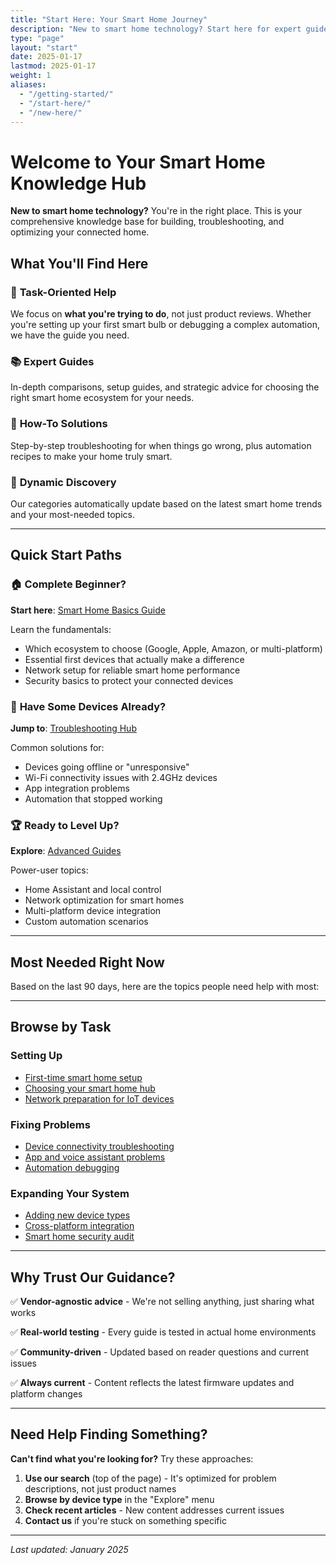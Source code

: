 ```yaml
---
title: "Start Here: Your Smart Home Journey"
description: "New to smart home technology? Start here for expert guides, troubleshooting help, and everything you need to build your connected home."
type: "page"
layout: "start"
date: 2025-01-17
lastmod: 2025-01-17
weight: 1
aliases:
  - "/getting-started/"
  - "/start-here/"
  - "/new-here/"
---
```


# Welcome to Your Smart Home Knowledge Hub

**New to smart home technology?** You're in the right place. This is your comprehensive knowledge base for building, troubleshooting, and optimizing your connected home.

## What You'll Find Here

### 🎯 **Task-Oriented Help**
We focus on **what you're trying to do**, not just product reviews. Whether you're setting up your first smart bulb or debugging a complex automation, we have the guide you need.

### 📚 **Expert Guides**
In-depth comparisons, setup guides, and strategic advice for choosing the right smart home ecosystem for your needs.

### 🔧 **How-To Solutions**
Step-by-step troubleshooting for when things go wrong, plus automation recipes to make your home truly smart.

### 🧭 **Dynamic Discovery**
Our categories automatically update based on the latest smart home trends and your most-needed topics.

---

## Quick Start Paths

### 🏠 **Complete Beginner?**
**Start here**: [Smart Home Basics Guide](/guides/smart-home-basics/)

Learn the fundamentals:
- Which ecosystem to choose (Google, Apple, Amazon, or multi-platform)
- Essential first devices that actually make a difference
- Network setup for reliable smart home performance
- Security basics to protect your connected devices

### 🔌 **Have Some Devices Already?**
**Jump to**: [Troubleshooting Hub](/how-to/)

Common solutions for:
- Devices going offline or "unresponsive"
- Wi-Fi connectivity issues with 2.4GHz devices
- App integration problems
- Automation that stopped working

### 🏆 **Ready to Level Up?**
**Explore**: [Advanced Guides](/guides/)

Power-user topics:
- Home Assistant and local control
- Network optimization for smart homes
- Multi-platform device integration
- Custom automation scenarios

---

## Most Needed Right Now

Based on the last 90 days, here are the topics people need help with most:

---

## Browse by Task

### **Setting Up**
- [First-time smart home setup](/guides/first-time-setup/)
- [Choosing your smart home hub](/guides/hub-comparison/)
- [Network preparation for IoT devices](/guides/network-setup/)

### **Fixing Problems**
- [Device connectivity troubleshooting](/how-to/connectivity-issues/)
- [App and voice assistant problems](/how-to/app-integration/)
- [Automation debugging](/how-to/automation-fixes/)

### **Expanding Your System**
- [Adding new device types](/guides/device-expansion/)
- [Cross-platform integration](/guides/multi-platform/)
- [Smart home security audit](/guides/security-checklist/)

---

## Why Trust Our Guidance?

✅ **Vendor-agnostic advice** - We're not selling anything, just sharing what works

✅ **Real-world testing** - Every guide is tested in actual home environments

✅ **Community-driven** - Updated based on reader questions and current issues

✅ **Always current** - Content reflects the latest firmware updates and platform changes

---

## Need Help Finding Something?

**Can't find what you're looking for?** Try these approaches:

1. **Use our search** (top of the page) - It's optimized for problem descriptions, not just product names
2. **Browse by device type** in the "Explore" menu
3. **Check recent articles** - New content addresses current issues
4. **Contact us** if you're stuck on something specific

---

*Last updated: January 2025*